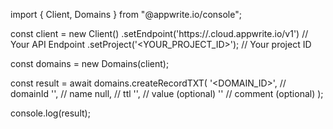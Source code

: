 import { Client, Domains } from "@appwrite.io/console";

const client = new Client()
    .setEndpoint('https://<REGION>.cloud.appwrite.io/v1') // Your API Endpoint
    .setProject('<YOUR_PROJECT_ID>'); // Your project ID

const domains = new Domains(client);

const result = await domains.createRecordTXT(
    '<DOMAIN_ID>', // domainId
    '<NAME>', // name
    null, // ttl
    '<VALUE>', // value (optional)
    '<COMMENT>' // comment (optional)
);

console.log(result);
